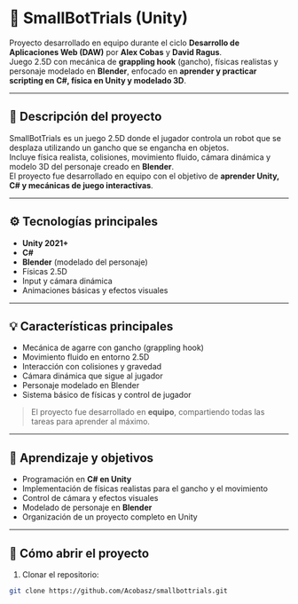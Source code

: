 # 🤖 SmallBotTrials (Unity)

Proyecto desarrollado en equipo durante el ciclo **Desarrollo de Aplicaciones Web (DAW)** por **Alex Cobas** y **David Ragus**.  
Juego 2.5D con mecánica de **grappling hook** (gancho), físicas realistas y personaje modelado en **Blender**, enfocado en **aprender y practicar scripting en C#, física en Unity y modelado 3D**.

---

## 🧠 Descripción del proyecto

SmallBotTrials es un juego 2.5D donde el jugador controla un robot que se desplaza utilizando un gancho que se engancha en objetos.  
Incluye física realista, colisiones, movimiento fluido, cámara dinámica y modelo 3D del personaje creado en **Blender**.  
El proyecto fue desarrollado en equipo con el objetivo de **aprender Unity, C# y mecánicas de juego interactivas**.

---

## ⚙️ Tecnologías principales

- **Unity 2021+**  
- **C#**  
- **Blender** (modelado del personaje)  
- Físicas 2.5D  
- Input y cámara dinámica  
- Animaciones básicas y efectos visuales

---

## 💡 Características principales

- Mecánica de agarre con gancho (grappling hook)  
- Movimiento fluido en entorno 2.5D  
- Interacción con colisiones y gravedad  
- Cámara dinámica que sigue al jugador  
- Personaje modelado en Blender  
- Sistema básico de físicas y control de jugador  

> El proyecto fue desarrollado en **equipo**, compartiendo todas las tareas para aprender al máximo.

---

## 🧠 Aprendizaje y objetivos

- Programación en **C# en Unity**  
- Implementación de físicas realistas para el gancho y el movimiento  
- Control de cámara y efectos visuales  
- Modelado de personaje en **Blender**  
- Organización de un proyecto completo en Unity

---

## 🚀 Cómo abrir el proyecto

1. Clonar el repositorio:
```bash
git clone https://github.com/Acobasz/smallbottrials.git
